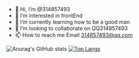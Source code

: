 - 👋 Hi, I’m @314857493
- 👀 I’m interested in frontEnd
- 🌱 I’m currently learning how to be a good man
- 💞️ I’m looking to collaborate on QQ314857493
- 📫 How to reach me Email 314857493@qq.com

<!---
314857493/314857493 is a ✨ special ✨ repository because its `README.md` (this file) appears on your GitHub profile.
You can click the Preview link to take a look at your changes.
--->
![Anurag's GitHub stats](https://github-readme-stats.vercel.app/api?username=314857493&show_icons=true&theme=radical)
[![Top Langs](https://github-readme-stats.vercel.app/api/top-langs/?username=314857493&layout=compact)](https://github.com/anuraghazra/github-readme-stats)
